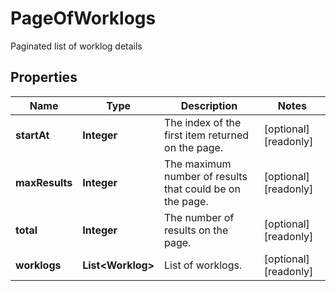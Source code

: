 

# PageOfWorklogs

Paginated list of worklog details
## Properties

Name | Type | Description | Notes
------------ | ------------- | ------------- | -------------
**startAt** | **Integer** | The index of the first item returned on the page. |  [optional] [readonly]
**maxResults** | **Integer** | The maximum number of results that could be on the page. |  [optional] [readonly]
**total** | **Integer** | The number of results on the page. |  [optional] [readonly]
**worklogs** | **List&lt;Worklog&gt;** | List of worklogs. |  [optional] [readonly]



